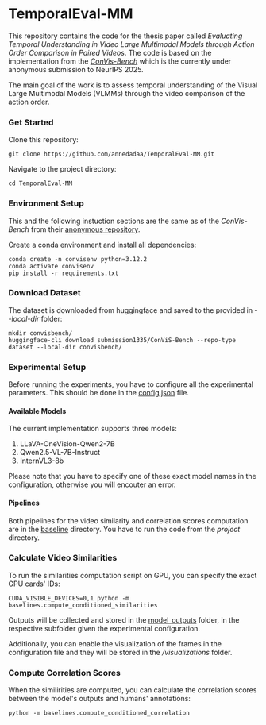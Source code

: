 # TemporalEval-MM

This repository contains the code for the thesis paper called _Evaluating Temporal Understanding in Video Large Multimodal Models through Action Order Comparison in Paired Videos_. The code is based on the implementation from the [_ConVis-Bench_](https://anonymous.4open.science/r/convis-E7FB/README.md) which is the currently under anonymous submission to NeurIPS 2025.

The main goal of the work is to assess temporal understanding of the Visual Large Multimodal Models (VLMMs) through the video comparison of the action order.

### Get Started

Clone this repository:

```
git clone https://github.com/annedadaa/TemporalEval-MM.git
```

Navigate to the project directory:
```
cd TemporalEval-MM
```
### Environment Setup
This and the following instuction sections are the same as of the _ConVis-Bench_ from their [anonymous repository](https://anonymous.4open.science/r/convis-E7FB/README.md). 

Create a conda environment and install all dependencies:
```
conda create -n convisenv python=3.12.2
conda activate convisenv
pip install -r requirements.txt
```

### Download Dataset
The dataset is downloaded from huggingface and saved to the provided in _--local-dir_ folder:

```
mkdir convisbench/ 
huggingface-cli download submission1335/ConViS-Bench --repo-type dataset --local-dir convisbench/
```

### Experimental Setup

Before running the experiments, you have to configure all the experimental parameters. This should be done in the [config.json](https://github.com/annedadaa/TemporalEval-MM/blob/main/utils/config.json) file.

#### Available Models
The current implementation supports three models:
1. LLaVA-OneVision-Qwen2-7B
2. Qwen2.5-VL-7B-Instruct
3. InternVL3-8b

Please note that you have to specify one of these exact model names in the configuration, otherwise you will encouter an error.

#### Pipelines

Both pipelines for the video similarity and correlation scores computation are in the [baseline](https://github.com/annedadaa/TemporalEval-MM/tree/main/baselines) directory. You have to run the code from the _project_ directory.

### Calculate Video Similarities

To run the similarities computation script on GPU, you can specify the exact GPU cards' IDs:
```
CUDA_VISIBLE_DEVICES=0,1 python -m baselines.compute_conditioned_similarities
```
Outputs will be collected and stored in the [model_outputs](https://github.com/annedadaa/TemporalEval-MM/tree/main/model_outputs/computed_conditioned_similarities/order_of_actions) folder, in the respective subfolder given the experimental configuration.

Additionally, you can enable the visualization of the frames in the configuration file and they will be stored in the _/visualizations_ folder.

### Compute Correlation Scores

When the similirities are computed, you can calculate the correlation scores between the model's outputs and humans' annotations:
```
python -m baselines.compute_conditioned_correlation
```

